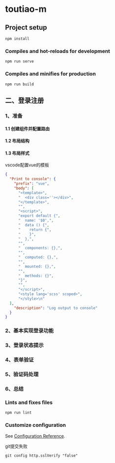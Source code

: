# toutiao-m

## Project setup
```
npm install
```

### Compiles and hot-reloads for development
```
npm run serve
```

### Compiles and minifies for production
```
npm run build
```

## 二、登录注册

### 1、准备

#### 1.1 创建组件并配置路由

#### 1.2 布局结构

#### 1.3 布局样式



vscode配置vue的模板

```json
{
  "Print to console": {
    "prefix": "vue",
    "body": [
      "<template>",
      "  <div class=''></div>",
      "</template>",
      "",
      "<script>",
      "export default {",
      "  name: '$0',",
      "  data () {",
      "    return {",
      "    }",
      "  },",
      "",
      "  components: {},",
      "",
      "  computed: {},",
      "",
      "  mounted: {},",
      "",
      "  methods: {}",
      "}",
      "",
      "</script>",
      "<style lang='scss' scoped>",
      "</style>\n"
  ],
    "description": "Log output to console"
  }
}
```



### 2、基本实现登录功能



### 3、登录状态提示



### 4、表单验证



### 5、验证码处理



### 6、总结


### Lints and fixes files
```
npm run lint
```

### Customize configuration
See [Configuration Reference](https://cli.vuejs.org/config/).


git提交失败
```
git config http.sslVerify "false"
```
